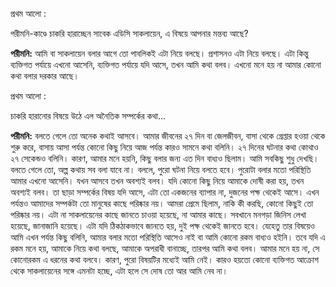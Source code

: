 <span class="nOPQi">প্রথম আলো</span> :

পরীমনি-কাণ্ডে চাকরি হারাচ্ছেন সাবেক এডিসি সাকলায়েন, এ বিষয়ে আপনার মন্তব্য আছে?

**পরীমনি:** আমি বা সাকলায়েন বলার আগে তো পাবলিকই এটা নিয়ে বলছে। প্রশাসনও এটা নিয়ে বলছে। এটা কিন্তু ব্যক্তিগত পর্যায়ে এখনো আসেনি, ব্যক্তিগত পর্যায়ে যদি আসে, তখন আমি কথা বলব। এখনো মনে হয় না আমার কোনো কথা বলার দরকার আছে।

<span class="nOPQi">প্রথম আলো</span> :

চাকরি হারানোর বিষয়ে উঠে এল অনৈতিক সম্পর্কের কথা...

**পরীমনি:** বলতে গেলে তো অনেক কথাই আসবে। আমার জীবনের ২৭ দিন বা জেলজীবন, বাসা থেকে গ্রেপ্তার হওয়া থেকে শুরু করে, বাসায় আসা পর্যন্ত কোনো কিছু নিয়ে আজ পর্যন্ত কারও সামনে কথা বলিনি। ২৭ দিনের ঘটনার কথা কোথাও ২৭ সেকেন্ডও বলিনি। কারণ, আমার মনে হয়নি, কিছু বলার জন্য এত দিন বাধ্যও ছিলাম। আমি সবকিছু শুধু দেখছি। বলতে গেলে তো, অল্প কথায় সব বলা যাবে না। বললে, পুরো ঘটনা নিয়ে বলতে হবে। পুরোটা বলার মতো পরিস্থিতি আমার এখনো আসেনি। যখন আসবে তখন অবশ্যই বলব। যদি কোনো কিছু নিয়ে আমাকে দোষী করা হয়, তখন অবশ্যই বলব। তা ছাড়া সম্পর্কের বিষয় যদি আসে, এটা তো একজনের ব্যাপার না, দুজনের পক্ষ থেকেই আসে। এখন পর্যন্তও আমাদের সম্পর্কটা তো মানুষের কাছে পরিষ্কার নয়। আমরা প্রেমে ছিলাম, নাকি কী করছি, কোনো কিছুই তো পরিষ্কার নয়। এটা না সাকলায়েনের কাছে জানতে চাওয়া হয়েছে, না আমার কাছে। সবখানে মনগড়া জিনিস লেখা হয়েছে, জানাজানি হয়েছে। এটা যদি ঠিকঠাকভাবে জানতে হয়, দুই পক্ষ থেকেই জানতে হবে। যেহেতু তার বিষয়েও আমি এখন পর্যন্ত কিছু বলিনি, আমার বলার মতো পরিস্থিতি আসেও নাই বা আমি কোনো রকম বাধ্যও হইনি। তবে যদি এ রকম মনে হয়, আমাকে নিয়ে কথা বলছে, আমাকে অপরাধী বানাচ্ছে, তারপর আমি কথা বলব। আমার মনে হয় না, সে কোনোরকম এ ধরনের কথা বলবে। কারণ, পুরো বিষয়টির মধ্যেই আমি নেই। কারও হয়তো কোনো ব্যক্তিগত আক্রোশ থেকে সাকলায়েনের সঙ্গে এমনটা হচ্ছে, এটা হলে সে দোষ তো আর আমি নেব না।
